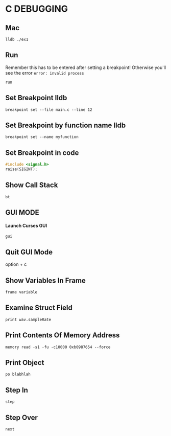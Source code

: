# C DEBUGGING

## Mac

```console
lldb ./ex1
```

## Run

Remember this has to be entered after setting a breakpoint!
Otherwise you'll see the error `error: invalid process`

```console
run
```

## Set Breakpoint lldb

```console
breakpoint set --file main.c --line 12
```

## Set Breakpoint by function name lldb

```console
breakpoint set --name myfunction
```

## Set Breakpoint in code

```c
#include <signal.h>
raise(SIGINT);
```

## Show Call Stack

```console
bt
```

## GUI MODE

#### Launch Curses GUI

```console
gui
```

## Quit GUI Mode

option + c

## Show Variables In Frame

```console
frame variable
```

## Examine Struct Field

```console
print wav.sampleRate
```

## Print Contents Of Memory Address

```console
memory read -s1 -fu -c10000 0xb0987654 --force
```

## Print Object

```console
po blabhlah
```

## Step In

```console
step
```

## Step Over

```console
next
```
